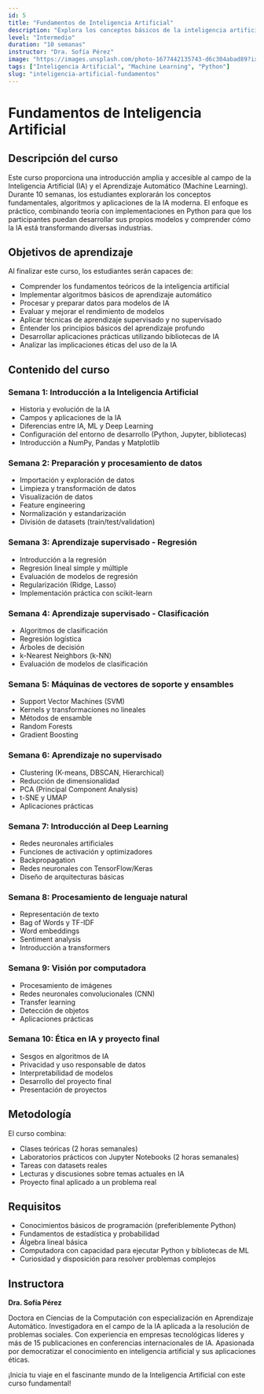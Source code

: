 ```yaml
---
id: 5
title: "Fundamentos de Inteligencia Artificial"
description: "Explora los conceptos básicos de la inteligencia artificial, aprendizaje automático y sus aplicaciones prácticas."
level: "Intermedio"
duration: "10 semanas"
instructor: "Dra. Sofía Pérez"
image: "https://images.unsplash.com/photo-1677442135743-d6c304abad89?ixlib=rb-4.0.3&auto=format&fit=crop&w=300&q=80"
tags: ["Inteligencia Artificial", "Machine Learning", "Python"]
slug: "inteligencia-artificial-fundamentos"
---
```


# Fundamentos de Inteligencia Artificial

## Descripción del curso

Este curso proporciona una introducción amplia y accesible al campo de la Inteligencia Artificial (IA) y el Aprendizaje Automático (Machine Learning). Durante 10 semanas, los estudiantes explorarán los conceptos fundamentales, algoritmos y aplicaciones de la IA moderna. El enfoque es práctico, combinando teoría con implementaciones en Python para que los participantes puedan desarrollar sus propios modelos y comprender cómo la IA está transformando diversas industrias.

## Objetivos de aprendizaje

Al finalizar este curso, los estudiantes serán capaces de:

- Comprender los fundamentos teóricos de la inteligencia artificial
- Implementar algoritmos básicos de aprendizaje automático
- Procesar y preparar datos para modelos de IA
- Evaluar y mejorar el rendimiento de modelos
- Aplicar técnicas de aprendizaje supervisado y no supervisado
- Entender los principios básicos del aprendizaje profundo
- Desarrollar aplicaciones prácticas utilizando bibliotecas de IA
- Analizar las implicaciones éticas del uso de la IA

## Contenido del curso

### Semana 1: Introducción a la Inteligencia Artificial
- Historia y evolución de la IA
- Campos y aplicaciones de la IA
- Diferencias entre IA, ML y Deep Learning
- Configuración del entorno de desarrollo (Python, Jupyter, bibliotecas)
- Introducción a NumPy, Pandas y Matplotlib

### Semana 2: Preparación y procesamiento de datos
- Importación y exploración de datos
- Limpieza y transformación de datos
- Visualización de datos
- Feature engineering
- Normalización y estandarización
- División de datasets (train/test/validation)

### Semana 3: Aprendizaje supervisado - Regresión
- Introducción a la regresión
- Regresión lineal simple y múltiple
- Evaluación de modelos de regresión
- Regularización (Ridge, Lasso)
- Implementación práctica con scikit-learn

### Semana 4: Aprendizaje supervisado - Clasificación
- Algoritmos de clasificación
- Regresión logística
- Árboles de decisión
- k-Nearest Neighbors (k-NN)
- Evaluación de modelos de clasificación

### Semana 5: Máquinas de vectores de soporte y ensambles
- Support Vector Machines (SVM)
- Kernels y transformaciones no lineales
- Métodos de ensamble
- Random Forests
- Gradient Boosting

### Semana 6: Aprendizaje no supervisado
- Clustering (K-means, DBSCAN, Hierarchical)
- Reducción de dimensionalidad
- PCA (Principal Component Analysis)
- t-SNE y UMAP
- Aplicaciones prácticas

### Semana 7: Introducción al Deep Learning
- Redes neuronales artificiales
- Funciones de activación y optimizadores
- Backpropagation
- Redes neuronales con TensorFlow/Keras
- Diseño de arquitecturas básicas

### Semana 8: Procesamiento de lenguaje natural
- Representación de texto
- Bag of Words y TF-IDF
- Word embeddings
- Sentiment analysis
- Introducción a transformers

### Semana 9: Visión por computadora
- Procesamiento de imágenes
- Redes neuronales convolucionales (CNN)
- Transfer learning
- Detección de objetos
- Aplicaciones prácticas

### Semana 10: Ética en IA y proyecto final
- Sesgos en algoritmos de IA
- Privacidad y uso responsable de datos
- Interpretabilidad de modelos
- Desarrollo del proyecto final
- Presentación de proyectos

## Metodología

El curso combina:
- Clases teóricas (2 horas semanales)
- Laboratorios prácticos con Jupyter Notebooks (2 horas semanales)
- Tareas con datasets reales
- Lecturas y discusiones sobre temas actuales en IA
- Proyecto final aplicado a un problema real

## Requisitos

- Conocimientos básicos de programación (preferiblemente Python)
- Fundamentos de estadística y probabilidad
- Álgebra lineal básica
- Computadora con capacidad para ejecutar Python y bibliotecas de ML
- Curiosidad y disposición para resolver problemas complejos

## Instructora

**Dra. Sofía Pérez**

Doctora en Ciencias de la Computación con especialización en Aprendizaje Automático. Investigadora en el campo de la IA aplicada a la resolución de problemas sociales. Con experiencia en empresas tecnológicas líderes y más de 15 publicaciones en conferencias internacionales de IA. Apasionada por democratizar el conocimiento en inteligencia artificial y sus aplicaciones éticas.

¡Inicia tu viaje en el fascinante mundo de la Inteligencia Artificial con este curso fundamental!
